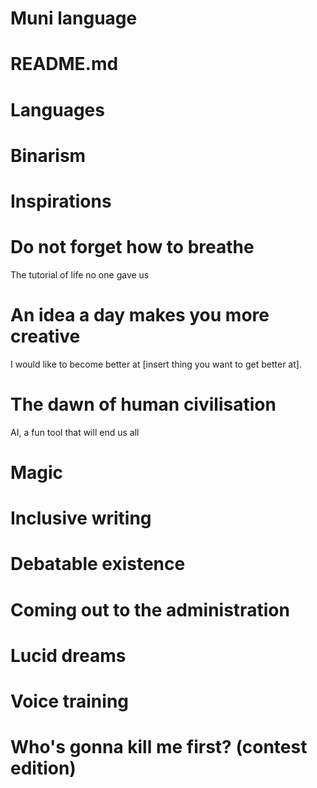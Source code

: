 # Muni language

# README.md

# Languages

# Binarism

# Inspirations

# Do not forget how to breathe

The tutorial of life no one gave us


# An idea a day makes you more creative

I would like to become better at [insert thing you want to get better at].


# The dawn of human civilisation

AI, a fun tool that will end us all


# Magic

# Inclusive writing

# Debatable existence

# Coming out to the administration

# Lucid dreams

# Voice training

# Who's gonna kill me first? (contest edition)

